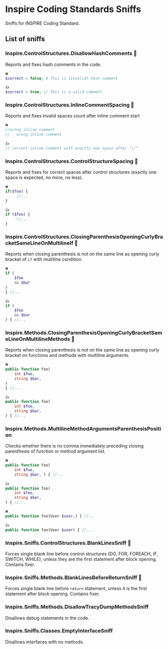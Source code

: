 # Inspire Coding Standards Sniffs

Sniffs for INSPIRE Coding Standard.

## List of sniffs

### Inspire.ControlStructures.DisallowHashComments 🔧
Reports and fixes hash comments in the code.

```php
❌
$correct = false; # This is (invalid) hash comment
```

```php
👍
$correct = true; // This is a valid comment
```

### Inspire.ControlStructures.InlineCommentSpacing 🔧
Reports and fixes invalid spaces count after inline comment start

```php
❌
//wrong inline comment
//   wrong inline comment
```


```php
👍
// correct inline comment with exactly one space after "//"
```

### Inspire.ControlStructures.ControlStructureSpacing 🔧
Reports and fixes for correct spaces after control structures (exactly one space is expected, no more, no less).

```php
❌
if($foo) {
     //...
}
```


```php
👍
if ($foo) { 
     //...
}
```

### Inspire.ControlStructures.ClosingParenthesisOpeningCurlyBracketSameLineOnMultilineIf 🔧
Reports when closing parenthesis is not on the same line as opening curly bracket of `if` with multiline condition.

```php
❌
if (
    $foo
    && $bar
)
{ //...
```

```php
👍
if (
    $foo
    && $bar
) { //...
```

### Inspire.Methods.ClosingParenthesisOpeningCurlyBracketSameLineOnMultilineMethods 🔧
Reports when closing parenthesis is not on the same line as opening curly bracket on functions and methods with multiline arguments.

```php
❌
public function foo(
    int $foo,
    string $bar,
)
{ //...
```

```php
👍
public function foo(
    int $foo,
    string $bar,
) { //...
```

### Inspire.Methods.MultilineMethodArgumentsParenthesisPosition
Checks whether there is no comma immediately preceding closing parenthesis of function or method argument list.

```php
❌
public function foo(
    int $foo,
    string $bar, ) { //...
```

```php
👍
public function foo(
    int $foo,
    string $bar,
) { //...
```

```php
❌
public function foo(User $user,) { //...
```

```php
👍
public function foo(User $user) { //...
```


### Inspire.Sniffs.ControlStructures.BlankLinesSniff 🔧
Forces single blank line before control structures (DO, FOR, FOREACH, IF, SWITCH, WHILE), unless they are the first statement after block opening. Contains fixer.

### Inspire.Sniffs.Methods.BlankLinesBeforeReturnSniff 🔧
Forces single blank line before `return` statement, unless it is the first statement after block opening. Contains fixer.

### Inspire.Sniffs.Methods.DisallowTracyDumpMethodsSniff
Disallows debug statements in the code.

### Inspire.Sniffs.Classes.EmptyInterfaceSniff
Disallows interfaces with no methods.
